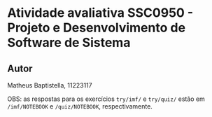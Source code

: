 # Atividade avaliativa SSC0950 - Projeto e Desenvolvimento de Software de Sistema

## Autor
Matheus Baptistella, 11223117

OBS: as respostas para os exercícios `try/imf/` e `try/quiz/` estão em `/imf/NOTEBOOK` e `/quiz/NOTEBOOK`, respectivamente.